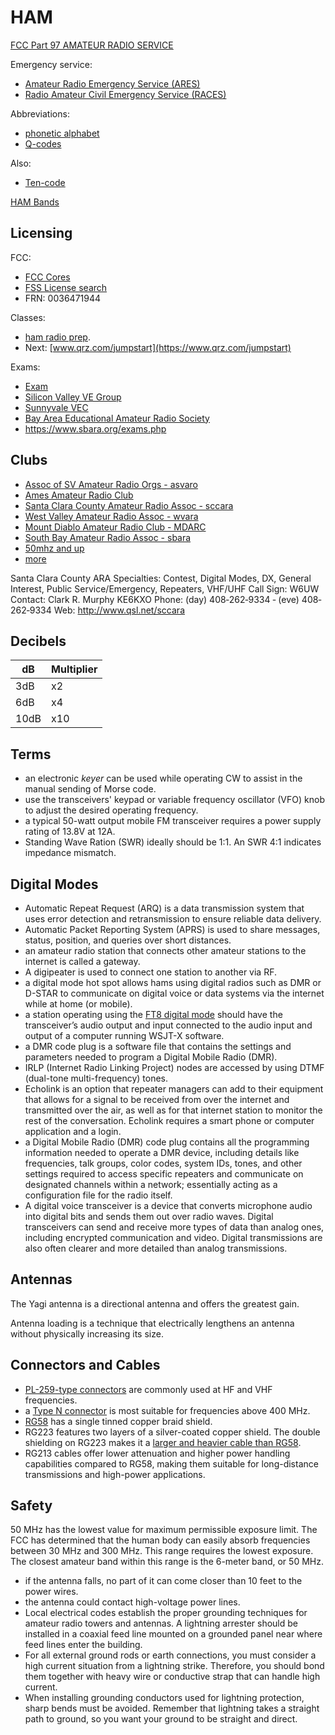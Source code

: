 # HAM

[FCC Part 97 AMATEUR RADIO SERVICE](https://www.ecfr.gov/current/title-47/chapter-I/subchapter-D/part-97)

Emergency service:
* [Amateur Radio Emergency Service (ARES)](http://www.arrl.org/ares)
* [Radio Amateur Civil Emergency Service (RACES)](https://www.usraces.org/)

Abbreviations:
* [phonetic alphabet](https://en.wikipedia.org/wiki/NATO_phonetic_alphabet)
* [Q-codes](q-codes.html)

Also:
* [Ten-code](https://en.wikipedia.org/wiki/Ten-code)

[HAM Bands](bands.html)

## Licensing

FCC:

* [FCC Cores](https://apps.fcc.gov/cores/userLogin.do?btnContinue=true)
* [FSS License search](https://wireless2.fcc.gov/UlsApp/UlsSearch/searchLicense.jsp)
* FRN: 0036471944

Classes:

* [ham radio prep](http://hamradioprep.com).
* Next: [www.qrz.com/jumpstart](https://www.qrz.com/jumpstart)

Exams:
* [Exam](https://www.arrl.org/find-an-amateur-radio-license-exam-session)
* [Silicon Valley VE Group](http://www.svve.org/)
* [Sunnyvale  VEC](https://www.amateur-radio.org/)
* [Bay Area Educational Amateur Radio Society](https://www.baears.com/)
* https://www.sbara.org/exams.php

## Clubs

* [Assoc of SV Amateur Radio Orgs - asvaro](https://www.asvaro.org/)
* [Ames Amateur Radio Club](https://hamradio.arc.nasa.gov)
* [Santa Clara County Amateur Radio Assoc - sccara](https://sccara.org/)
* [West Valley Amateur Radio Assoc - wvara](https://wvara.org)
* [Mount Diablo Amateur Radio Club - MDARC](https://www.mdarc.org/)
* [South Bay Amateur Radio Assoc - sbara](http://www.sbara.org)
* [50mhz and up](https://www.50mhzandup.org/)
* [more](https://www.baears.com/files/handouts/ClubList.pdf)


Santa Clara County ARA
Specialties: Contest, Digital Modes, DX, General Interest, Public
Service/Emergency, Repeaters, VHF/UHF
Call Sign: W6UW
Contact: Clark R. Murphy KE6KXO
Phone: (day) 408‐262‐9334 ‐ (eve) 408‐262‐9334
Web: http://www.qsl.net/sccara



## Decibels

dB|Multiplier
--|----------
3dB| x2
6dB| x4
10dB| x10

## Terms

* an electronic _keyer_ can be used while operating CW to assist in the manual sending of Morse code.
* use the transceivers' keypad or variable frequency oscillator (VFO) knob to adjust the desired operating frequency.
* a typical 50-watt output mobile FM transceiver requires a power supply rating of 13.8V at 12A.
* Standing Wave Ration (SWR) ideally should be 1:1. An SWR 4:1 indicates impedance mismatch.

## Digital Modes

* Automatic Repeat Request (ARQ) is a data transmission system that uses error detection and retransmission to ensure reliable data delivery.
* Automatic Packet Reporting System (APRS) is used to share messages, status, position, and queries over short distances.
* an amateur radio station that connects other amateur stations to the internet is called a gateway.
* A digipeater is used to connect one station to another via RF.
* a digital mode hot spot allows hams using digital radios such as DMR or D-STAR to communicate on digital voice or data systems via the internet while at home (or mobile).
* a station operating using the [FT8 digital mode](https://en.wikipedia.org/wiki/FT8) should have the transceiver’s audio output and input connected to the audio input and output of a computer running WSJT-X software.
* a DMR code plug is a software file that contains the settings and parameters needed to program a Digital Mobile Radio (DMR).
* IRLP (Internet Radio Linking Project) nodes are accessed by using DTMF (dual-tone multi-frequency) tones.
* Echolink is an option that repeater managers can add to their equipment that allows for a signal to be received from over the internet and transmitted over the air, as well as for that internet station to monitor the rest of the conversation. Echolink requires a smart phone or computer application and a login.
* a Digital Mobile Radio (DMR) code plug contains all the programming information needed to operate a DMR device, including details like frequencies, talk groups, color codes, system IDs, tones, and other settings required to access specific repeaters and communicate on designated channels within a network; essentially acting as a configuration file for the radio itself.
* A digital voice transceiver is a device that converts microphone audio into digital bits and sends them out over radio waves. Digital transceivers can send and receive more types of data than analog ones, including encrypted communication and video. Digital transmissions are also often clearer and more detailed than analog transmissions.

## Antennas

The Yagi antenna is a directional antenna and offers the greatest gain.

Antenna loading is a technique that electrically lengthens an antenna without physically increasing its size.

## Connectors and Cables

* [PL-259-type connectors](https://en.wikipedia.org/wiki/UHF_connector) are commonly used at HF and VHF frequencies.
* a [Type N connector](https://en.wikipedia.org/wiki/N_connector) is most suitable for frequencies above 400 MHz.
* [RG58](https://en.wikipedia.org/wiki/RG-58) has a single tinned copper braid shield.
* RG223 features two layers of a silver-coated copper shield. The double shielding on RG223 makes it a [larger and heavier cable than RG58](https://awcwire.wordpress.com/2016/04/20/rg223-vs-rg58-product-knockout/).
* RG213 cables offer lower attenuation and higher power handling capabilities compared to RG58, making them suitable for long-distance transmissions and high-power applications.

## Safety

50 MHz has the lowest value for maximum permissible exposure limit. The FCC has determined that the human body can easily absorb frequencies between 30 MHz and 300 MHz. This range requires the lowest exposure. The closest amateur band within this range is the 6-meter band, or 50 MHz.


* if the antenna falls, no part of it can come closer than 10 feet to the power wires.
* the antenna could contact high-voltage power lines.
* Local electrical codes establish the proper grounding techniques for amateur radio towers and antennas. A lightning arrester should be installed in a coaxial feed line mounted on a grounded panel near where feed lines enter the building.
* For all external ground rods or earth connections, you must consider a high current situation from a lightning strike. Therefore, you should bond them together with heavy wire or conductive strap that can handle high current.
* When installing grounding conductors used for lightning protection, sharp bends must be avoided. Remember that lightning takes a straight path to ground, so you want your ground to be straight and direct.
